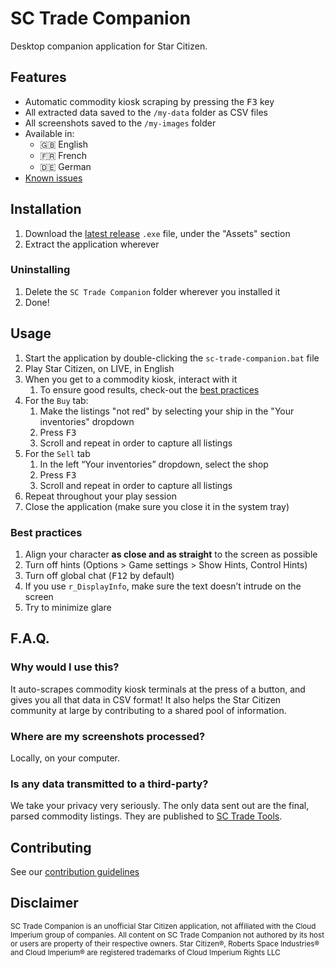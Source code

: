 # SC Trade Companion
Desktop companion application for Star Citizen.

## Features
- Automatic commodity kiosk scraping by pressing the <kbd>F3</kbd> key
- All extracted data saved to the `/my-data` folder as CSV files
- All screenshots saved to the `/my-images` folder
- Available in: 
  - 🇬🇧 English
  - 🇫🇷 French
  - 🇩🇪 German
- [Known issues](https://github.com/EtienneLamoureux/sc-trade-companion/issues?q=is%3Aopen+is%3Aissue+label%3Abug)

## Installation
1. Download the [latest release](https://github.com/EtienneLamoureux/sc-trade-companion/releases) `.exe` file, under the "Assets" section
2. Extract the application wherever

### Uninstalling
1. Delete the `SC Trade Companion` folder wherever you installed it
2. Done!

## Usage
1. Start the application by double-clicking the `sc-trade-companion.bat` file
2. Play Star Citizen, on LIVE, in English
3. When you get to a commodity kiosk, interact with it
    1. To ensure good results, check-out the [best practices](https://github.com/EtienneLamoureux/sc-trade-companion#best-practices)
4. For the `Buy` tab:
    1. Make the listings "not red" by selecting your ship in the "Your inventories" dropdown
    2. Press <kbd>F3</kbd>
    3. Scroll and repeat in order to capture all listings
5. For the `Sell` tab
    1. In the left “Your inventories” dropdown, select the shop
    2. Press <kbd>F3</kbd>
    3. Scroll and repeat in order to capture all listings
6. Repeat throughout your play session
7. Close the application (make sure you close it in the system tray)

### Best practices
1. Align your character **as close and as straight** to the screen as possible
2. Turn off hints (Options > Game settings > Show Hints, Control Hints)
3. Turn off global chat (<kbd>F12</kbd> by default)
4. If you use `r_DisplayInfo`, make sure the text doesn’t intrude on the screen
5. Try to minimize glare

## F.A.Q.
### Why would I use this?
It auto-scrapes commodity kiosk terminals at the press of a button, and gives you all that data in CSV format! It also helps the Star Citizen community at large by contributing to a shared pool of information.

### Where are my screenshots processed?
Locally, on your computer. 

### Is any data transmitted to a third-party?
We take your privacy very seriously. The only data sent out are the final, parsed commodity listings. They are published to [SC Trade Tools](https://sc-trade.tools). 

## Contributing
See our [contribution guidelines](./CONTRIBUTING.md)

## Disclaimer
<sup>SC Trade Companion is an unofficial Star Citizen application, not affiliated with the Cloud Imperium group of companies. All content on SC Trade Companion not authored by its host or users are property of their respective owners. Star Citizen®, Roberts Space Industries® and Cloud Imperium® are registered trademarks of Cloud Imperium Rights LLC</sup>
